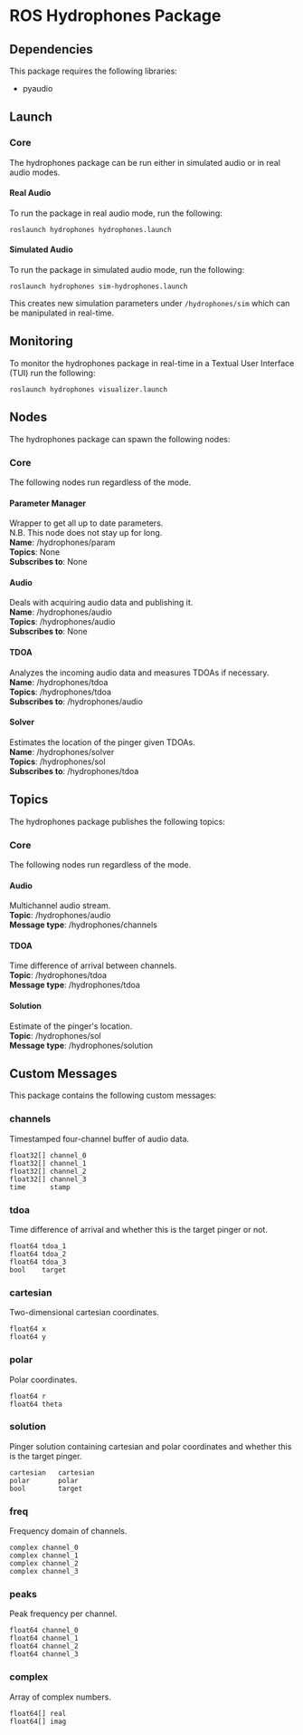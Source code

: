 ROS Hydrophones Package
=======================

Dependencies
------------
This package requires the following libraries:
* pyaudio

Launch
------
### Core
The hydrophones package can be run either in simulated audio or in real audio modes.
#### Real Audio
To run the package in real audio mode, run the following:
```
roslaunch hydrophones hydrophones.launch
```
#### Simulated Audio
To run the package in simulated audio mode, run the following:
```
roslaunch hydrophones sim-hydrophones.launch
```
This creates new simulation parameters under `/hydrophones/sim` which can be manipulated in real-time.

## Monitoring
To monitor the hydrophones package in real-time in a Textual User Interface (TUI) run the following:
```
roslaunch hydrophones visualizer.launch
```
Nodes
-----
The hydrophones package can spawn the following nodes:
### Core
The following nodes run regardless of the mode.
#### Parameter Manager
Wrapper to get all up to date parameters.  
N.B. This node does not stay up for long.  
**Name**: /hydrophones/param  
**Topics**: None  
**Subscribes to**: None  
#### Audio
Deals with acquiring audio data and publishing it.  
**Name**: /hydrophones/audio  
**Topics**: /hydrophones/audio  
**Subscribes to**: None  
#### TDOA
Analyzes the incoming audio data and measures TDOAs if necessary.  
**Name**: /hydrophones/tdoa  
**Topics**: /hydrophones/tdoa  
**Subscribes to**: /hydrophones/audio  
#### Solver
Estimates the location of the pinger given TDOAs.  
**Name**: /hydrophones/solver  
**Topics**: /hydrophones/sol  
**Subscribes to**: /hydrophones/tdoa  

Topics
------
The hydrophones package publishes the following topics:
### Core
The following nodes run regardless of the mode.
#### Audio
Multichannel audio stream.  
**Topic**: /hydrophones/audio  
**Message type**: /hydrophones/channels  
#### TDOA
Time difference of arrival between channels.  
**Topic**: /hydrophones/tdoa  
**Message type**: /hydrophones/tdoa  
#### Solution
Estimate of the pinger's location.  
**Topic**: /hydrophones/sol  
**Message type**: /hydrophones/solution  

Custom Messages
---------------
This package contains the following custom messages:
### channels
Timestamped four-channel buffer of audio data.
```
float32[] channel_0
float32[] channel_1
float32[] channel_2
float32[] channel_3
time      stamp
```
### tdoa
Time difference of arrival and whether this is the target pinger or not.
```
float64 tdoa_1
float64 tdoa_2
float64 tdoa_3
bool    target
```
### cartesian
Two-dimensional cartesian coordinates.
```
float64 x
float64 y
```
### polar
Polar coordinates.
```
float64 r
float64 theta
```
### solution
Pinger solution containing cartesian and polar coordinates and whether this is the target pinger.
```
cartesian   cartesian
polar       polar
bool        target
```
### freq
Frequency domain of channels.
```
complex channel_0
complex channel_1
complex channel_2
complex channel_3
```
### peaks
Peak frequency per channel.
```
float64 channel_0
float64 channel_1
float64 channel_2
float64 channel_3
```
### complex
Array of complex numbers.
```
float64[] real
float64[] imag
```
